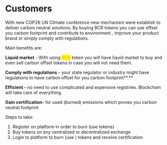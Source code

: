 # Customers

With new COP26 UN Climate conference new mechanism were establish to deliver carbon neutral solutions.  By buying BCR tokens you can use offset you carbon footprint and contribute to environment , improve your product brand or simply comply with regulations.

Main benefits are:

**Liquid market** - With using <mark style="color:orange;">BCR</mark> token you will have liquid market to buy and even sell carbon offset tokens in case you will not need them.

**Comply with regulations -** your state regulator or industry might have regulations to have carbon offset for you carbon footprint**.**&#x20;

**Efficient -** no need to use complicated and expensive registries. Blockchain will take care of everything.

**Gain certification-**  for used (burned) emissions which proves you carbon neutral footprint

Steps to take:

1. Register on platform in order to burn (use tokens)
2. Buy tokens on any centralized or decentralized exchange
3. Login to platform to burn (use ) tokens and receive certification
